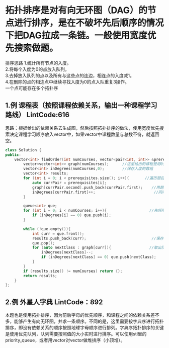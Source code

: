 # 拓扑排序是对有向无环图（DAG）的节点进行排序，是在不破坏先后顺序的情况下把DAG拉成一条链。一般使用宽度优先搜索做题。  
排序思路 1.统计所有节点的入度。  
2.将每个入度为0的点放入队列。  
3.去掉放入队列的点以及所有与这些点的连边，相连点的入度减1。  
4.在删除的点的相连点中继续寻找入度为0的点入队重复3操作。    
一个点可能存在多个拓扑序  
## 1.例 课程表（按照课程依赖关系，输出一种课程学习路线） LintCode:616  
思路：根据给出的依赖关系去生成图，然后按照拓扑排序的做法，使用宽度优先搜索决定课程学习顺序放入vector中，如果vector中课程数量与总数不符，就返回空。  
```cpp  
class Solution {
public:
    vector<int> findOrder(int numCourses, vector<pair<int, int>> &prerequisites) {
        vector<vector<int>> graph(numCourses);      //这里给出的课程是用0开始的有序编号组成的，所以可以直接用数组存，和哈希表查找复杂度一样。
        vector<int> inDegrees(numCourses,0);        //保存入度的数组
        vector<int> results;                        
        for (int i = 0; i < prerequisites.size(); i++){       //遍历题目给的依赖关系
            auto currPair = prerequisites[i];             
            graph[currPair.second].push_back(currPair.first);    //用题目给的依赖关系生成图
            inDegrees[currPair.first]++;                          //同时统计入度
        }

        queue<int> que;
        for (int i = 0; i < numCourses; i++){                   //先将所有入度为0的点放入队列
            if (inDegrees[i] == 0) que.push(i);
        } 

        while (!que.empty()){
            int curr = que.front();                             
            results.push_back(curr);                             //保存学习课程顺序
            que.pop();
            for (auto nextClass : graph[curr]){                 //取出队列中的点后去图中找到他的后继节点，遍历所有后继节点。
                inDegrees[nextClass]--;                                 //让后继节点的入度都减1
                if (inDegrees[nextClass] == 0) que.push(nextClass);     //后继节点入度减1后若入度为0，就把它们加入队列。
            }
        }
        if (results.size() != numCourses) return {};                      //vector中的课程数量如果等于全部课程数，那就是修完了，否则返回空。
        return results;
    }
};   
```
## 2.例  外星人字典  LintCode：892  
本题也是使用拓扑排序，因为前后字母的优先顺序，和课程之间的依赖关系差不多，能够产生有向无环图，并求一条顺序。不同的是，这里需要按字典序进行拓扑排序，即没有依赖关系的顺序按照地球字母顺序进行排列。字典序拓扑排序的关键是使用优先队列，队列需要按照值的大小实时进行排序。可以使用stl里的priority_queue，或者用vector对vector做堆排序（小顶堆）。
